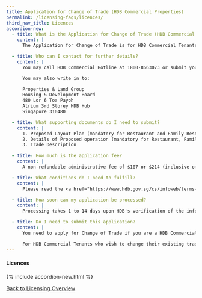 ```yaml
---
title: Application for Change of Trade (HDB Commercial Properties)
permalink: /licensing-faqs/licences/
third_nav_title: Licences
accordion-new:
  - title: What is the Application for Change of Trade (HDB Commercial Properties) for?
    content: |
      The Application for Change of Trade is for HDB Commercial Tenants who wish to change their existing trade or include a new trade relating to sale of food & beverage in their rental HDB Commercial Properties.

  - title: Who can I contact for further details?
    content: |
      You may call HDB Commercial Hotline at 1800-8663073 or submit your enquiry via <a href="http://www.hdb.gov.sg/efeedback" target="blank">HDB Feedback Form</a>.

      You may also write in to:

      Properties & Land Group
      Housing & Development Board
      480 Lor 6 Toa Payoh
      Atrium 3rd Storey HDB Hub
      Singapore 310480   

  - title: What supporting documents do I need to submit?
    content: |
      1. Proposed Layout Plan (mandatory for Restaurant and Family Restaurant)
      2. Details of Proposed operation (mandatory for Restaurant, Family Restaurant and Sale of Takeaway Food and Beverage)
      3. Trade Description

  - title: How much is the application fee?
    content: |
      A non-refundable administrative fee of $107 or $214 (inclusive of GST) shall be payable depending on the type of application.  

  - title: What conditions do I need to fulfill?
    content: |
      Please read the <a href="https://www.hdb.gov.sg/cs/infoweb/terms-and-conditions/terms-and-conditions-for-application-for-change-of-trade-(hdb-commercial-properties)" target="blank">Terms and Conditions</a> for Application for Change of Trade (HDB Commercial Properties) and <a href="https://www.hdb.gov.sg/cs/infoweb/application-for-tenancy-change-of-hdb-commercial-properties/terms-and-conditions" target="blank">Terms and Conditions</a> for Application for Changes (HDB Commercial Properties).

  - title: How soon can my application be processed?
    content: |
      Processing takes 1 to 14 days upon HDB's verification of the information as declared in the online application and receipt of all supporting documents/information.   

  - title: Do I need to submit this application?
    content: |
      You need to apply for Change of Trade if you are a HDB Commercial Tenant and you wish to change your existing trade or include a new trade relating to sale of food & beverage.

      For HDB Commercial Tenants who wish to change their existing trade or include a new trade together with other tenancy changes (e.g. change of business mode, change of partners, transfer or assignment of tenancy, renting out part of trading area or living quarters), they are to submit an online <a href="https://licence1.business.gov.sg/web/frontier/eAdvisor?agencyCode=HDB" target="blank">Application for Changes (HDB Commercial Properties)</a>.                         
---
```


#### Licences
{% include accordion-new.html %}

[Back to Licensing Overview](/run-and-grow/licensing-overview/)
